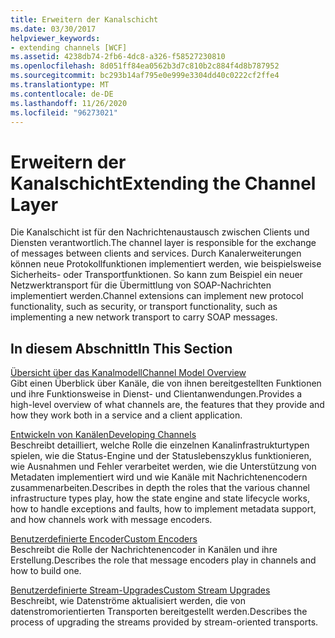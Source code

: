 ```yaml
---
title: Erweitern der Kanalschicht
ms.date: 03/30/2017
helpviewer_keywords:
- extending channels [WCF]
ms.assetid: 4238db74-2fb6-4dc8-a326-f58527230810
ms.openlocfilehash: 8d051ff84ea0562b3d7c810b2c884f4d8b787952
ms.sourcegitcommit: bc293b14af795e0e999e3304dd40c0222cf2ffe4
ms.translationtype: MT
ms.contentlocale: de-DE
ms.lasthandoff: 11/26/2020
ms.locfileid: "96273021"
---
```

# <a name="extending-the-channel-layer"></a><span data-ttu-id="2d961-102">Erweitern der Kanalschicht</span><span class="sxs-lookup"><span data-stu-id="2d961-102">Extending the Channel Layer</span></span>

<span data-ttu-id="2d961-103">Die Kanalschicht ist für den Nachrichtenaustausch zwischen Clients und Diensten verantwortlich.</span><span class="sxs-lookup"><span data-stu-id="2d961-103">The channel layer is responsible for the exchange of messages between clients and services.</span></span> <span data-ttu-id="2d961-104">Durch Kanalerweiterungen können neue Protokollfunktionen implementiert werden, wie beispielsweise Sicherheits- oder Transportfunktionen. So kann zum Beispiel ein neuer Netzwerktransport für die Übermittlung von SOAP-Nachrichten implementiert werden.</span><span class="sxs-lookup"><span data-stu-id="2d961-104">Channel extensions can implement new protocol functionality, such as security, or transport functionality, such as implementing a new network transport to carry SOAP messages.</span></span>  
  
## <a name="in-this-section"></a><span data-ttu-id="2d961-105">In diesem Abschnitt</span><span class="sxs-lookup"><span data-stu-id="2d961-105">In This Section</span></span>  

 [<span data-ttu-id="2d961-106">Übersicht über das Kanalmodell</span><span class="sxs-lookup"><span data-stu-id="2d961-106">Channel Model Overview</span></span>](channel-model-overview.md)  
 <span data-ttu-id="2d961-107">Gibt einen Überblick über Kanäle, die von ihnen bereitgestellten Funktionen und ihre Funktionsweise in Dienst- und Clientanwendungen.</span><span class="sxs-lookup"><span data-stu-id="2d961-107">Provides a high-level overview of what channels are, the features that they provide and how they work both in a service and a client application.</span></span>  
  
 [<span data-ttu-id="2d961-108">Entwickeln von Kanälen</span><span class="sxs-lookup"><span data-stu-id="2d961-108">Developing Channels</span></span>](developing-channels.md)  
 <span data-ttu-id="2d961-109">Beschreibt detailliert, welche Rolle die einzelnen Kanalinfrastrukturtypen spielen, wie die Status-Engine und der Statuslebenszyklus funktionieren, wie Ausnahmen und Fehler verarbeitet werden, wie die Unterstützung von Metadaten implementiert wird und wie Kanäle mit Nachrichtenencodern zusammenarbeiten.</span><span class="sxs-lookup"><span data-stu-id="2d961-109">Describes in depth the roles that the various channel infrastructure types play, how the state engine and state lifecycle works, how to handle exceptions and faults, how to implement metadata support, and how channels work with message encoders.</span></span>  
  
 [<span data-ttu-id="2d961-110">Benutzerdefinierte Encoder</span><span class="sxs-lookup"><span data-stu-id="2d961-110">Custom Encoders</span></span>](custom-encoders.md)  
 <span data-ttu-id="2d961-111">Beschreibt die Rolle der Nachrichtenencoder in Kanälen und ihre Erstellung.</span><span class="sxs-lookup"><span data-stu-id="2d961-111">Describes the role that message encoders play in channels and how to build one.</span></span>  
  
 [<span data-ttu-id="2d961-112">Benutzerdefinierte Stream-Upgrades</span><span class="sxs-lookup"><span data-stu-id="2d961-112">Custom Stream Upgrades</span></span>](custom-stream-upgrades.md)  
 <span data-ttu-id="2d961-113">Beschreibt, wie Datenströme aktualisiert werden, die von datenstromorientierten Transporten bereitgestellt werden.</span><span class="sxs-lookup"><span data-stu-id="2d961-113">Describes the process of upgrading the streams provided by stream-oriented transports.</span></span>
